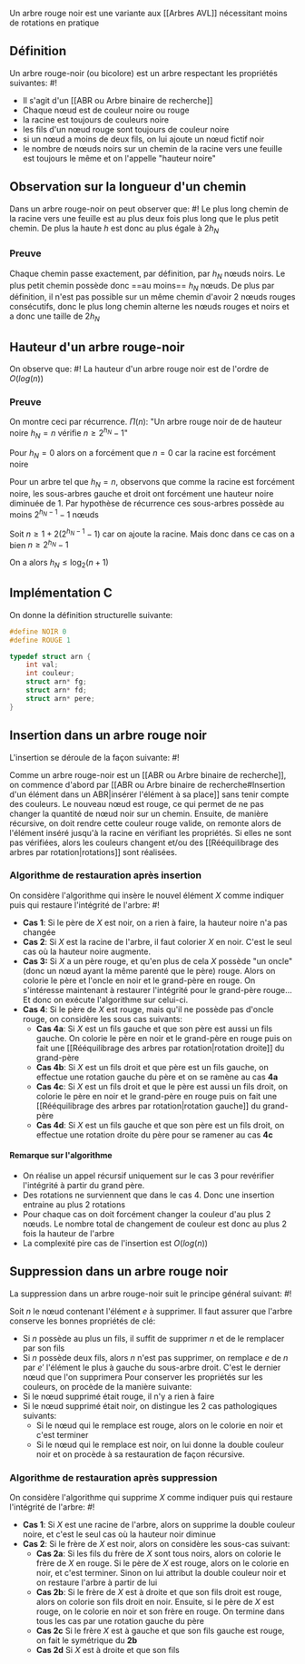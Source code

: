 Un arbre rouge noir est une variante aux [[Arbres AVL]] nécessitant moins de rotations en pratique

## Définition
Un arbre rouge-noir (ou bicolore) est un arbre respectant les propriétés suivantes: #!

- Il s'agit d'un [[ABR ou Arbre binaire de recherche]]
- Chaque nœud est de couleur noire ou rouge
- la racine est toujours de couleurs noire
- les fils d'un nœud rouge sont toujours de couleur noire
- si un nœud a moins de deux fils, on lui ajoute un nœud fictif noir
- le nombre de nœuds noirs sur un chemin de la racine vers une feuille est toujours le même et on l'appelle "hauteur noire"

## Observation sur la longueur d'un chemin
Dans un arbre rouge-noir on peut observer que: #!
Le plus long chemin de la racine vers une feuille est au plus deux fois plus long que le plus petit chemin. De plus la haute $h$ est donc au plus égale à $2h_N$

### Preuve
Chaque chemin passe exactement, par définition, par $h_N$ nœuds noirs. Le plus petit chemin possède donc ==au moins== $h_N$ nœuds.
De plus par définition, il n'est pas possible sur un même chemin d'avoir 2 nœuds rouges consécutifs, donc le plus long chemin alterne les nœuds rouges et noirs et a donc une taille de $2h_N$

## Hauteur d'un arbre rouge-noir
On observe que: #!
La hauteur d'un arbre rouge noir est de l'ordre de $O(log(n))$

### Preuve
On montre ceci par récurrence.
$\Pi(n)$: "Un arbre rouge noir de de hauteur noire $h_N = n$ vérifie $n \geq 2^{h_N}-1$"

Pour $h_N = 0$ alors on a forcément que $n=0$ car la racine est forcément noire

Pour un arbre tel que $h_N = n$, observons que comme la racine est forcément noire, les sous-arbres gauche et droit ont forcément une hauteur noire diminuée de 1.
Par hypothèse de récurrence ces sous-arbres possède au moins $2^{h_N - 1} - 1$ nœuds

Soit $n \geq 1 + 2(2^{h_N - 1} - 1)$ car on ajoute la racine.
Mais donc dans ce cas on a bien $n \geq 2^{h_N} - 1$

On a alors $h_N \leq \log_2(n+1)$

## Implémentation C
On donne la définition structurelle suivante:

```c
#define NOIR 0
#define ROUGE 1

typedef struct arn {
	int val;
	int couleur;
	struct arn* fg;
	struct arn* fd;
	struct arn* pere;
}
```

## Insertion dans un arbre rouge noir
L'insertion se déroule de la façon suivante: #!

Comme un arbre rouge-noir est un [[ABR ou Arbre binaire de recherche]], on commence d'abord par [[ABR ou Arbre binaire de recherche#Insertion d'un élément dans un ABR|insérer l'élément à sa place]] sans tenir compte des couleurs. Le nouveau nœud est rouge, ce qui permet de ne pas changer la quantité de nœud noir sur un chemin.
Ensuite, de manière récursive, on doit rendre cette couleur rouge valide, on remonte alors de l'élément inséré jusqu'à la racine en vérifiant les propriétés. Si elles ne sont pas vérifiées, alors les couleurs changent et/ou des [[Rééquilibrage des arbres par rotation|rotations]] sont réalisées.

### Algorithme de restauration après insertion
On considère l'algorithme qui insère le nouvel élément $X$ comme indiquer puis qui restaure l'intégrité de l'arbre: #!

- **Cas 1**: Si le père de $X$ est noir, on a rien à faire, la hauteur noire n'a pas changée
- **Cas 2**: Si $X$ est la racine de l'arbre, il faut colorier $X$ en noir. C'est le seul cas où la hauteur noire augmente.
- **Cas 3:** Si $X$ a un père rouge, et qu'en plus de cela $X$ possède "un oncle" (donc un nœud ayant la même parenté que le père) rouge. Alors on colorie le père et l'oncle en noir et le grand-père en rouge. On s'intéresse maintenant à restaurer l'intégrité pour le grand-père rouge... Et donc on exécute l'algorithme sur celui-ci.
- **Cas 4**: Si le père de $X$ est rouge, mais qu'il ne possède pas d'oncle rouge, on considère les sous cas suivants:
	- **Cas 4a**: Si $X$ est un fils gauche et que son père est aussi un fils gauche. On colorie le père en noir et le grand-père en rouge puis on fait une [[Rééquilibrage des arbres par rotation|rotation droite]] du grand-père
	- **Cas 4b**: Si $X$ est un fils droit et que père est un fils gauche, on effectue une rotation gauche du père et on se ramène au cas **4a**
	- **Cas 4c**: Si $X$ est un fils droit et que le père est aussi un fils droit, on colorie le père en noir et le grand-père en rouge puis on fait une [[Rééquilibrage des arbres par rotation|rotation gauche]] du grand-père
	- **Cas 4d**: Si $X$ est un fils gauche et que son père est un fils droit, on effectue une rotation droite du père pour se ramener au cas **4c**

#### Remarque sur l'algorithme
- On réalise un appel récursif uniquement sur le cas 3 pour revérifier l'intégrité à partir du grand père.
- Des rotations ne surviennent que dans le cas 4. Donc une insertion entraine au plus 2 rotations
- Pour chaque cas on doit forcément changer la couleur d'au plus 2 nœuds. Le nombre total de changement de couleur est donc au plus 2 fois la hauteur de l'arbre
- La complexité pire cas de l'insertion est $O(log(n))$


## Suppression dans un arbre rouge noir
La suppression dans un arbre rouge-noir suit le principe général suivant: #!

Soit $n$ le nœud contenant l'élément $e$ à supprimer. Il faut assurer que l'arbre conserve les bonnes propriétés de clé:
- Si $n$ possède au plus un fils, il suffit de supprimer $n$ et de le remplacer par son fils
- Si $n$ possède deux fils, alors $n$ n'est pas supprimer, on remplace $e$ de $n$ par $e'$ l'élément le plus à gauche du sous-arbre droit. C'est le dernier nœud que l'on supprimera
Pour conserver les propriétés sur les couleurs, on procède de la manière suivante:
- Si le nœud supprimé était rouge, il n'y a rien à faire
- Si le nœud supprimé était noir, on distingue les 2 cas pathologiques suivants:
	- Si le nœud qui le remplace est rouge, alors on le colorie en noir et c'est terminer
	- Si le nœud qui le remplace est noir, on lui donne la double couleur noir et on procède à sa restauration de façon récursive.

### Algorithme de restauration après suppression
On considère l'algorithme qui supprime $X$ comme indiquer puis qui restaure l'intégrité de l'arbre: #!

- **Cas 1**: Si $X$ est une racine de l'arbre, alors on supprime la double couleur noire, et c'est le seul cas où la hauteur noir diminue
- **Cas 2**: Si le frère de $X$ est noir, alors on considère les sous-cas suivant: 
	- **Cas 2a**: Si les fils du frère de $X$ sont tous noirs, alors on colorie le frère de $X$ en rouge. Si le père de $X$ est rouge, alors on le colorie en noir, et c'est terminer. Sinon on lui attribut la double couleur noir et on restaure l'arbre à partir de lui
	- **Cas 2b**: Si le frère de $X$ est à droite et que son fils droit est rouge, alors on colorie son fils droit en noir. Ensuite, si le père de $X$ est rouge, on le colorie en noir et son frère en rouge. On termine dans tous les cas par une rotation gauche du père
	- **Cas 2c** Si le frère $X$ est à gauche et que son fils gauche est rouge, on fait le symétrique du **2b**
	- **Cas 2d** Si $X$ est à droite et que son fils